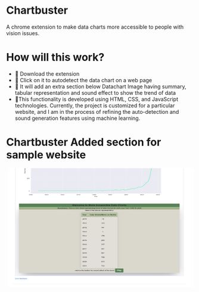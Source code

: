 # Chartbuster
A chrome extension to make data charts more accessible to people with vision issues.

# How will this work?

- 📌 Download the extension
- 📌 Click on it to autodetect the data chart on a web page
- 📌 It will add an extra section below Datachart Image having summary, tabular representation and sound effect to show the trend of data
- 📌This functionality is developed using HTML, CSS, and JavaScript technologies. Currently, the project is customized for a particular website, and I am in the process of refining the auto-detection and sound generation features using machine learning.

# Chartbuster Added section for sample website

<img align="right" alt="GIF" src="https://github.com/AyuDwi1996/Chartbuster/blob/main/After_Chartbuster.PNG" width="500" height="320" />

